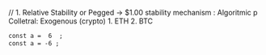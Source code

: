// 1. Relative Stability or Pegged -> $1.00
stability mechanism : Algoritmic
p
Colletral: Exogenous (crypto) 1. ETH 2. BTC

```diff
const a =  6  ;
const a = -6 ;
```
